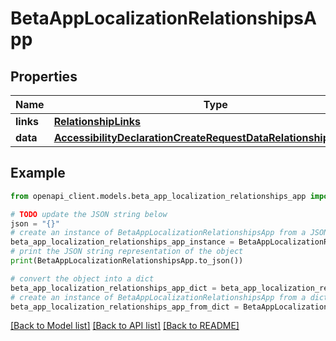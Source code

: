 # BetaAppLocalizationRelationshipsApp


## Properties

Name | Type | Description | Notes
------------ | ------------- | ------------- | -------------
**links** | [**RelationshipLinks**](RelationshipLinks.md) |  | [optional] 
**data** | [**AccessibilityDeclarationCreateRequestDataRelationshipsAppData**](AccessibilityDeclarationCreateRequestDataRelationshipsAppData.md) |  | [optional] 

## Example

```python
from openapi_client.models.beta_app_localization_relationships_app import BetaAppLocalizationRelationshipsApp

# TODO update the JSON string below
json = "{}"
# create an instance of BetaAppLocalizationRelationshipsApp from a JSON string
beta_app_localization_relationships_app_instance = BetaAppLocalizationRelationshipsApp.from_json(json)
# print the JSON string representation of the object
print(BetaAppLocalizationRelationshipsApp.to_json())

# convert the object into a dict
beta_app_localization_relationships_app_dict = beta_app_localization_relationships_app_instance.to_dict()
# create an instance of BetaAppLocalizationRelationshipsApp from a dict
beta_app_localization_relationships_app_from_dict = BetaAppLocalizationRelationshipsApp.from_dict(beta_app_localization_relationships_app_dict)
```
[[Back to Model list]](../README.md#documentation-for-models) [[Back to API list]](../README.md#documentation-for-api-endpoints) [[Back to README]](../README.md)


